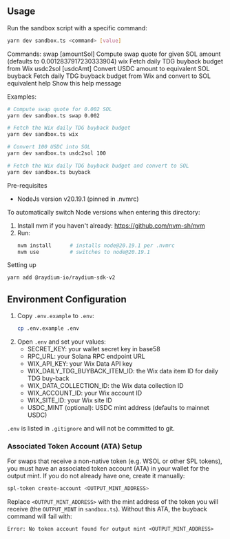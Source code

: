 
Usage
------
Run the sandbox script with a specific command:

```bash
yarn dev sandbox.ts <command> [value]
```

Commands:
  swap [amountSol]    Compute swap quote for given SOL amount (defaults to 0.0012837917230333904)
  wix                 Fetch daily TDG buyback budget from Wix
  usdc2sol [usdcAmt]  Convert USDC amount to equivalent SOL
  buyback             Fetch daily TDG buyback budget from Wix and convert to SOL equivalent
  help                Show this help message

Examples:
```bash
# Compute swap quote for 0.002 SOL
yarn dev sandbox.ts swap 0.002

# Fetch the Wix daily TDG buyback budget
yarn dev sandbox.ts wix

# Convert 100 USDC into SOL
yarn dev sandbox.ts usdc2sol 100

# Fetch the Wix daily TDG buyback budget and convert to SOL                                                                    │
yarn dev sandbox.ts buyback 
```


Pre-requisites
- NodeJs version v20.19.1 (pinned in .nvmrc)

To automatically switch Node versions when entering this directory:

1. Install nvm if you haven't already: https://github.com/nvm-sh/nvm
2. Run:
   ```bash
   nvm install      # installs node@20.19.1 per .nvmrc
   nvm use          # switches to node@20.19.1
   ```

Setting up
```bash
yarn add @raydium-io/raydium-sdk-v2
```

## Environment Configuration
1. Copy `.env.example` to `.env`:
   ```bash
   cp .env.example .env
   ```
2. Open `.env` and set your values:
   - SECRET_KEY: your wallet secret key in base58
   - RPC_URL: your Solana RPC endpoint URL
   - WIX_API_KEY: your Wix Data API key
   - WIX_DAILY_TDG_BUYBACK_ITEM_ID: the Wix data item ID for daily TDG buy-back
   - WIX_DATA_COLLECTION_ID: the Wix data collection ID
   - WIX_ACCOUNT_ID: your Wix account ID
   - WIX_SITE_ID: your Wix site ID
   - USDC_MINT (optional): USDC mint address (defaults to mainnet USDC)

`.env` is listed in `.gitignore` and will not be committed to git.

### Associated Token Account (ATA) Setup
For swaps that receive a non-native token (e.g. WSOL or other SPL tokens), you must have an associated token account (ATA) in your wallet for the output mint.
If you do not already have one, create it manually:
```bash
spl-token create-account <OUTPUT_MINT_ADDRESS>
```
Replace `<OUTPUT_MINT_ADDRESS>` with the mint address of the token you will receive (the `OUTPUT_MINT` in `sandbox.ts`).
Without this ATA, the buyback command will fail with:
```
Error: No token account found for output mint <OUTPUT_MINT_ADDRESS>
```